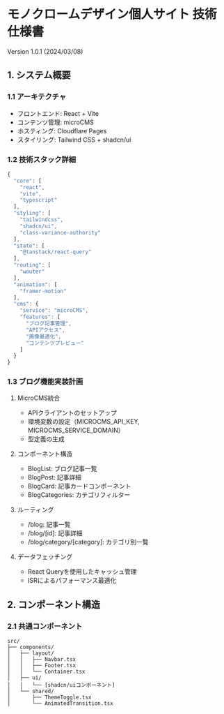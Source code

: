 # モノクロームデザイン個人サイト 技術仕様書
Version 1.0.1 (2024/03/08)

## 1. システム概要

### 1.1 アーキテクチャ
- フロントエンド: React + Vite
- コンテンツ管理: microCMS
- ホスティング: Cloudflare Pages
- スタイリング: Tailwind CSS + shadcn/ui

### 1.2 技術スタック詳細
```typescript
{
  "core": [
    "react",
    "vite",
    "typescript"
  ],
  "styling": [
    "tailwindcss",
    "shadcn/ui",
    "class-variance-authority"
  ],
  "state": [
    "@tanstack/react-query"
  ],
  "routing": [
    "wouter"
  ],
  "animation": [
    "framer-motion"
  ],
  "cms": {
    "service": "microCMS",
    "features": [
      "ブログ記事管理",
      "APIアクセス",
      "画像最適化",
      "コンテンツプレビュー"
    ]
  }
}
```

### 1.3 ブログ機能実装計画
1. MicroCMS統合
   - APIクライアントのセットアップ
   - 環境変数の設定（MICROCMS_API_KEY, MICROCMS_SERVICE_DOMAIN）
   - 型定義の生成

2. コンポーネント構造
   - BlogList: ブログ記事一覧
   - BlogPost: 記事詳細
   - BlogCard: 記事カードコンポーネント
   - BlogCategories: カテゴリフィルター

3. ルーティング
   - /blog: 記事一覧
   - /blog/[id]: 記事詳細
   - /blog/category/[category]: カテゴリ別一覧

4. データフェッチング
   - React Queryを使用したキャッシュ管理
   - ISRによるパフォーマンス最適化


## 2. コンポーネント構造

### 2.1 共通コンポーネント
```
src/
├── components/
│   ├── layout/
│   │   ├── Navbar.tsx
│   │   ├── Footer.tsx
│   │   └── Container.tsx
│   ├── ui/
│   │   └── [shadcn/uiコンポーネント]
│   └── shared/
│       ├── ThemeToggle.tsx
│       └── AnimatedTransition.tsx